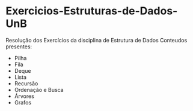 # Exercicios-Estruturas-de-Dados-UnB
Resolução dos Exercícios da disciplina de Estrutura de Dados
Conteudos presentes:
- Pilha
- Fila
- Deque
- Lista
- Recursão
- Ordenação e Busca
- Árvores
- Grafos
